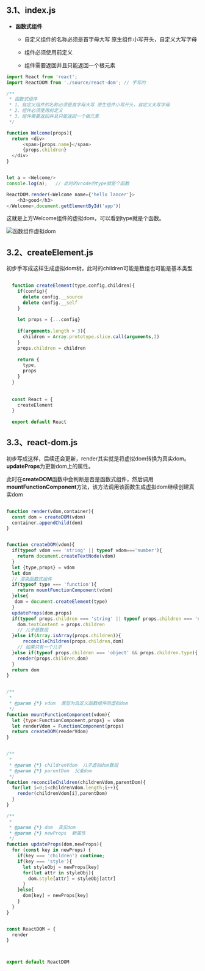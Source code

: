 ## 3.1、index.js

 * **函数式组件**

   - 自定义组件的名称必须是首字母大写 原生组件小写开头，自定义大写字母

   - 组件必须使用前定义

   - 组件需要返回并且只能返回一个根元素

```js
import React from 'react';
import ReactDOM from './source/react-dom'; // 手写的

/**
 * 函数式组件
 * 1、自定义组件的名称必须是首字母大写 原生组件小写开头，自定义大写字母
 * 2、组件必须使用前定义
 * 3、组件需要返回并且只能返回一个根元素
 */

function Welcome(props){
  return <div>
      <span>{props.name}</span>
      {props.children}
  </div>
}


let a = <Welcome/>
console.log(a);   // 此时的vnode的type就是个函数

ReactDOM.render(<Welcome name={'hello lancer'}>
    <h3>good</h3>
</Welcome>,document.getElementById('app'))

```
这就是上方Welcome组件的虚拟dom，可以看到type就是个函数。

![函数组件虚拟dom](/lancerBlog/react/pn1.png)

## 3.2、createElement.js

初步手写成这样生成虚拟dom树，此时的children可能是数组也可能是基本类型

```js
  
  function createElement(type,config,children){
    if(config){
      delete config.__source
      delete config.__self
    }
    
    let props = {...config}
  
    if(arguments.length > 3){
      children = Array.prototype.slice.call(arguments,2)
    }
    props.children = children
  
    return {
      type,
      props
    }
  }
  
  
  const React = {
    createElement
  }
  
  export default React
```

  ## 3.3、react-dom.js

初步写成这样，后续还会更新，render其实就是将虚拟dom转换为真实dom。**updateProps**为更新dom上的属性。

此时在**createDOM**函数中会判断是否是函数式组件，然后调用**mountFunctionComponent**方法，该方法调用该函数生成虚拟dom继续创建真实dom

  ```js
  
  function render(vdom,container){
    const dom = createDOM(vdom)
    container.appendChild(dom)
  }
  
  
  function createDOM(vdom){
    if(typeof vdom === 'string' || typeof vdom==='number'){
      return document.createTextNode(vdom)
    }
    let {type,props} = vdom
    let dom
    // 渲染函数式组件
    if(typeof type === 'function'){
      return mountFunctionComponent(vdom)
    }else{
     dom = document.createElement(type)
    }
    updateProps(dom,props)
    if(typeof props.children === 'string' || typeof props.children === 'number'){
      dom.textContent = props.children
      // 儿子是数组
    }else if(Array.isArray(props.children)){
        reconcileChildren(props.children,dom)
      // 如果只有一个儿子
    }else if(typeof props.children === 'object' && props.children.type){
      render(props.children,dom)
    }
    return dom
  }
  
  
  /**
   * 
   * @param {*} vdom  类型为自定义函数组件的虚拟dom
   */
  function mountFunctionComponent(vdom){
    let {type:FunctionComponent,props} = vdom
    let renderVdom = FunctionComponent(props)
    return createDOM(renderVdom)
  }
  
  
  /**
   * 
   * @param {*} childrenVdom  儿子虚拟dom数组
   * @param {*} parentDom  父亲dom
   */
  function reconcileChildren(childrenVdom,parentDom){
    for(let i=0;i<childrenVdom.length;i++){
      render(childrenVdom[i],parentDom)
    }
  }
  
  /**
   * 
   * @param {*} dom  真实dom
   * @param {*} newProps  新属性
   */
  function updateProps(dom,newProps){
    for (const key in newProps) {
      if(key === 'children') continue;
      if(key === 'style'){
        let styleObj = newProps[key]
        for(let attr in styleObj){
          dom.style[attr] = styleObj[attr]
        }
      }else{
        dom[key] = newProps[key]
      }
    }
  }
  
  
  const ReactDOM = {
    render
  }
  
  
  
  export default ReactDOM
  ```

